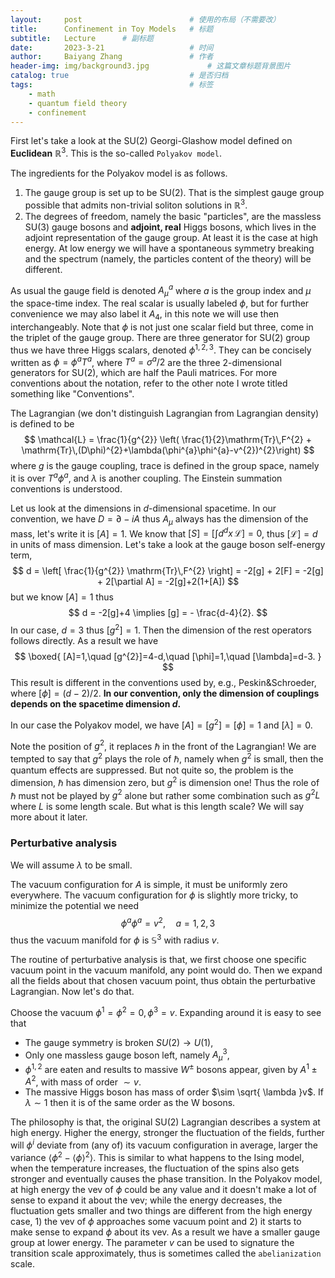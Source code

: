 ```yaml
---
layout:     post   				        # 使用的布局（不需要改）
title:      Confinement in Toy Models 	# 标题 
subtitle:   Lecture      # 副标题
date:       2023-3-21			        # 时间
author:     Baiyang Zhang 				# 作者
header-img: img/background3.jpg 	        # 这篇文章标题背景图片
catalog: true 						    # 是否归档
tags:								    # 标签
    - math
    - quantum field theory
    - confinement
---
```


First let's take a look at the SU(2) Georgi-Glashow model defined on **Euclidean** $\mathbb{R}^{3}$. This is the so-called `Polyakov model`. 

The ingredients for the Polyakov model is as follows.
1. The gauge group is set up to be SU(2). That is the simplest gauge group possible that admits non-trivial soliton solutions in $\mathbb{R}^{3}$. 
2. The degrees of freedom, namely the basic "particles", are the massless SU(3) gauge bosons and **adjoint, real** Higgs bosons, which lives in the adjoint representation of the gauge group. At least it is the case at high energy. At low energy we will have a spontaneous symmetry breaking and the spectrum (namely, the particles content of the theory) will be different.

As usual the gauge field is denoted $A_ {\mu}^{a}$ where $a$ is the group index and $\mu$ the space-time index. The real scalar is usually labeled $\phi$, but for further convenience we may also label it $A_ {4}$, in this note we will use then interchangeably. Note that $\phi$ is not just one scalar field but three, come in the triplet of the gauge group. There are three generator for SU(2) group thus we have three Higgs scalars, denoted $\phi^{1,2,3}$. They can be concisely written as $\phi = \phi^{a} T^{a}$, where $T^{a}=\sigma^{a} / 2$ are the three 2-dimensional generators for SU(2), which are half the Pauli matrices. For more conventions about the notation, refer to the other note I wrote titled something like "Conventions".

The Lagrangian (we don't distinguish Lagrangian from Lagrangian density) is defined to be
$$
\mathcal{L} = \frac{1}{g^{2}} \left( \frac{1}{2}\mathrm{Tr}\,F^{2} + \mathrm{Tr}\,(D\phi)^{2}+\lambda(\phi^{a}\phi^{a}-v^{2})^{2}\right)
$$
where $g$ is the gauge coupling, trace is defined in the group space, namely it is over $T^{a} \phi^{a}$, and $\lambda$ is another coupling. The Einstein summation conventions is understood.

Let us look at the dimensions in $d$-dimensional spacetime. In our convention, we have $D = \partial - iA$ thus $A_ {\mu}$ always has the dimension of the mass, let's write it is $[A]=1$. We know that $[S] = \left[ \int d^{d}x \, \mathcal{L} \right]=0$, thus $[\mathcal{L}]=d$ in units of mass dimension. Let's take a look at the gauge boson self-energy term, 
$$
d = \left[ \frac{1}{g^{2}} \mathrm{Tr}\,F^{2} \right] = -2[g] + 2[F] = -2[g] + 2[\partial A] = -2[g]+2(1+[A])
$$
but we know $[A]=1$ thus
$$
d = -2[g]+4 \implies [g] = - \frac{d-4}{2}.
$$
In our case, $d=3$ thus $[g^{2}]=1$. Then the dimension of the rest operators follows directly. As a result we have
$$
\boxed{
[A]=1,\quad [g^{2}]=4-d,\quad [\phi]=1,\quad [\lambda]=d-3.
}
$$
This result is different in the conventions used by, e.g., Peskin&Schroeder, where $[\phi]=(d-2) / 2$. **In our convention, only the dimension of couplings depends on the spacetime dimension $d$.**

In our case the Polyakov model, we have $[A]= [g^{2}]=[\phi]=1$ and $[\lambda]=0$. 

Note the position of $g^{2}$, it replaces $\hbar$ in the front of the Lagrangian! We are tempted to say that $g^{2}$ plays the role of $\hbar$, namely when $g^{2}$ is small, then the quantum effects are suppressed. But not quite so, the problem is the dimension, $\hbar$ has dimension zero, but $g^{2}$ is dimension one! Thus the role of $\hbar$ must not be played by $g^{2}$ alone but rather some combination such as $g^{2} L$ where $L$ is some length scale. But what is this length scale? We will say more about it later. 

### Perturbative analysis

We will assume $\lambda$ to be small. 

The vacuum configuration for $A$ is simple, it must be uniformly zero everywhere. The vacuum configuration for $\phi$ is slightly more tricky, to minimize the potential we need
$$
\phi^{a} \phi^{a} =v^{2},\quad  a = 1,2,3
$$
thus the vacuum manifold for $\phi$ is $\mathbb{S}^{3}$ with radius $v$. 

The routine of perturbative analysis is that, we first choose one specific vacuum point in the vacuum manifold, any point would do. Then we expand all the fields about that chosen vacuum point, thus obtain the perturbative Lagrangian. Now let's do that. 

Choose the vacuum $\phi^{1}=\phi^{2}=0, \phi^{3}=v$. Expanding around it is easy to see that 
- The gauge symmetry is broken $SU(2)\to U(1)$,
- Only one massless gauge boson left, namely $A_ {\mu}^{3}$,
- $\phi^{1,2}$ are eaten and results to massive $W^{\pm}$ bosons appear, given by $A^{1}\pm A^{2}$, with mass of order $\sim v$.
- The massive Higgs boson has mass of order $\sim \sqrt{ \lambda }v$. If $\lambda \sim 1$ then it is of the same order as the W bosons.

The philosophy is that, the original SU(2) Lagrangian describes a system at high energy. Higher the energy, stronger the fluctuation of the fields, further will $\phi^{i}$ deviate from (any of) its vacuum configuration in average, larger the variance $\left\langle \phi^{2}-\left\langle \phi \right\rangle^{2} \right\rangle$. This is similar to what happens to the Ising model, when the temperature increases, the fluctuation of the spins also gets stronger and eventually causes the phase transition. In the Polyakov model, at high energy the vev of $\phi$ could be any value and it doesn't make a lot of sense to expand it about the vev; while the energy decreases, the fluctuation gets smaller and two things are different from the high energy case, 1) the vev of $\phi$ approaches some vacuum point and 2) it starts to make sense to expand $\phi$ about its vev. As a result we have a smaller gauge group at lower energy. The parameter $v$ can be used to signature the transition scale approximately, thus is sometimes called the `abelianization` scale. 



